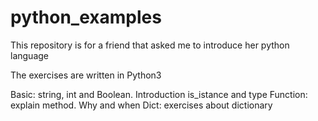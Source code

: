 # python_examples

This repository is for a friend that asked me to introduce her python language

The exercises are written in Python3

Basic: string, int and Boolean. Introduction is_istance and type
Function: explain method. Why and when
Dict: exercises about dictionary 
